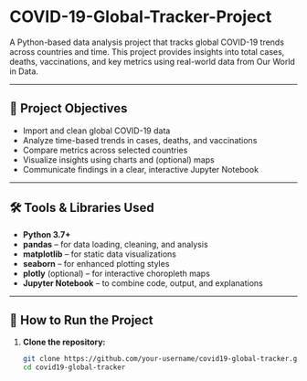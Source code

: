 # COVID-19-Global-Tracker-Project

A Python-based data analysis project that tracks global COVID-19 trends across countries and time. This project provides insights into total cases, deaths, vaccinations, and key metrics using real-world data from Our World in Data.

---

## 📌 Project Objectives

- Import and clean global COVID-19 data
- Analyze time-based trends in cases, deaths, and vaccinations
- Compare metrics across selected countries
- Visualize insights using charts and (optional) maps
- Communicate findings in a clear, interactive Jupyter Notebook

---

## 🛠️ Tools & Libraries Used

- **Python 3.7+**
- **pandas** – for data loading, cleaning, and analysis  
- **matplotlib** – for static data visualizations  
- **seaborn** – for enhanced plotting styles  
- **plotly** (optional) – for interactive choropleth maps  
- **Jupyter Notebook** – to combine code, output, and explanations  

---

## 🚀 How to Run the Project

1. **Clone the repository:**
   ```bash
   git clone https://github.com/your-username/covid19-global-tracker.git
   cd covid19-global-tracker

